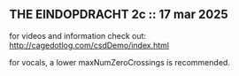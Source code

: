## THE EINDOPDRACHT 2c :: 17 mar 2025

for videos and information check out:
    http://cagedotlog.com/csdDemo/index.html

for vocals, a lower maxNumZeroCrossings is recommended.
